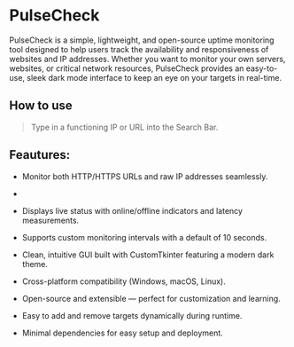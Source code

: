 # PulseCheck
PulseCheck is a simple, lightweight, and open-source uptime monitoring tool designed to help users track the availability and responsiveness of websites and IP addresses. Whether you want to monitor your own servers, websites, or critical network resources, PulseCheck provides an easy-to-use, sleek dark mode interface to keep an eye on your targets in real-time.

## How to use
> Type in a functioning IP or URL into the Search Bar.

## Feautures:
- Monitor both HTTP/HTTPS URLs and raw IP addresses seamlessly.
- 
- Displays live status with online/offline indicators and latency measurements.

- Supports custom monitoring intervals with a default of 10 seconds.

- Clean, intuitive GUI built with CustomTkinter featuring a modern dark theme.

- Cross-platform compatibility (Windows, macOS, Linux).

- Open-source and extensible — perfect for customization and learning.

- Easy to add and remove targets dynamically during runtime.

- Minimal dependencies for easy setup and deployment.
